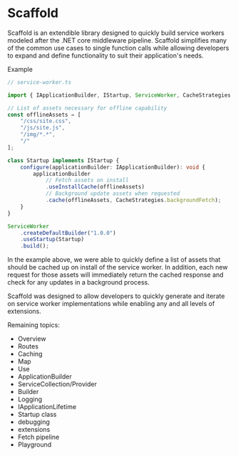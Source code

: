 # Scaffold

Scaffold is an extendible library designed to quickly build service workers modeled after the .NET core middleware pipeline. Scaffold simplifies many of the common use cases to single function calls while allowing developers to expand and define functionality to suit their application's needs.

Example

```ts
// service-worker.ts

import { IApplicationBuilder, IStartup, ServiceWorker, CacheStrategies } from "@archetypical/scaffold"

// List of assets necessary for offline capability
const offlineAssets = [
    "/css/site.css",
    "/js/site.js",
    "/img/*.*",
    "/"
];

class Startup implements IStartup {
    configure(applicationBuilder: IApplicationBuilder): void {
        applicationBuilder
            // Fetch assets on install
            .useInstallCache(offlineAssets)
            // Background update assets when requested
            .cache(offlineAssets, CacheStrategies.backgroundFetch);
    }
}

ServiceWorker
    .createDefaultBuilder("1.0.0")
    .useStartup(Startup)
    .build();
```

In the example above, we were able to quickly define a list of assets that should be cached up on install of the service worker. In addition, each new request for those assets will immediately return the cached response and check for any updates in a background process.

Scaffold was designed to allow developers to quickly generate and iterate on service worker implementations while enabling any and all levels of extensions.

Remaining topics:

* Overview
* Routes
* Caching
* Map
* Use
* ApplicationBuilder
* ServiceCollection/Provider
* Builder
* Logging
* IApplicationLifetime
* Startup class
* debugging
* extensions
* Fetch pipeline
* Playground